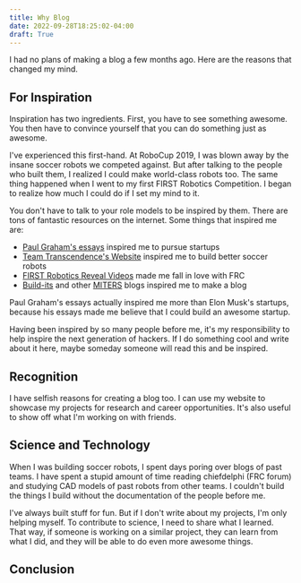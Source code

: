 ```yaml
---
title: Why Blog
date: 2022-09-28T18:25:02-04:00
draft: True
---
```


I had no plans of making a blog a few months ago. Here are the reasons that changed my mind.

## For Inspiration

Inspiration has two ingredients. First, you have to see something awesome. You then have to convince yourself that you can do something just as awesome. 

I've experienced this first-hand. At RoboCup 2019, I was blown away by the insane soccer robots we competed against. But after talking to the people who built them, I realized I could make world-class robots too. The same thing happened when I went to my first FIRST Robotics Competition. I began to realize how much I could do if I set my mind to it.

You don't have to talk to your role models to be inspired by them. There are tons of fantastic resources on the internet. Some things that inspired me are:

 - [Paul Graham's essays](http://paulgraham.com/articles.html) inspired me to pursue startups
 - [Team Transcendence's Website](https://bozo.infocommsociety.com/) inspired me to build better soccer robots
 - [FIRST Robotics Reveal Videos](https://www.youtube.com/results?search_query=frc+reveal+video) made me fall in love with FRC
 - [Build-its](https://build-its-feed.blogspot.com/) and other [MITERS](http://miters.mit.edu/) blogs inspired me to make a blog

Paul Graham's essays actually inspired me more than Elon Musk's startups, because his essays made me believe that I could build an awesome startup. 

Having been inspired by so many people before me, it's my responsibility to help inspire the next generation of hackers. If I do something cool and write about it here, maybe someday someone will read this and be inspired.

## Recognition
I have selfish reasons for creating a blog too. I can use my website to showcase my projects for research and career opportunities. It's also useful to show off what I'm working on with friends. 

## Science and Technology

When I was building soccer robots, I spent days poring over blogs of past teams. I have spent a stupid amount of time reading  chiefdelphi (FRC forum) and studying CAD models of past robots from other teams. I couldn't build the things I build without the documentation of the people before me.

I've always built stuff for fun. But if I don't write about my projects, I'm only helping myself. To contribute to science, I need to share what I learned. That way, if someone is working on a similar project, they can learn from what I did, and they will be able to do even more awesome things.

## Conclusion

